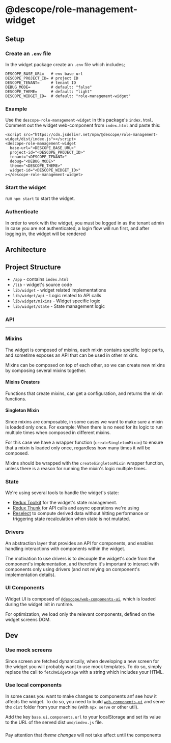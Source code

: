 # @descope/role-management-widget

## Setup

### Create an `.env` file

In the widget package create an `.env` file which includes;

```
DESCOPE_BASE_URL=   # env base url
DESCOPE_PROJECT_ID= # project ID
DESCOPE_TENANT=     # tenant ID
DEBUG_MODE=         # default: "false"
DESCOPE_THEME=      # default: "light"
DESCOPE_WIDGET_ID=  # default: "role-management-widget"
```

### Example

Use the `descope-role-management-widget` in this package's `index.html`. Comment out the widget web-component from `index.html` and paste this:

```
<script src="https://cdn.jsdelivr.net/npm/@descope/role-management-widget/dist/index.js"></script>
<descope-role-management-widget
  base-url="<DESCOPE_BASE_URL>"
  project-id="<DESCOPE_PROJECT_ID>"
  tenant="<DESCOPE_TENANT>"
  debug="<DEBUG_MODE>"
  theme="<DESCOPE_THEME>"
  widget-id="<DESCOPE_WIDGET_ID>"
></descope-role-management-widget>
```

### Start the widget

run `npm start` to start the widget.

### Authenticate

In order to work with the widget, you must be logged in as the tenant admin
In case you are not authenticated, a login flow will run first, and after logging in, the widget will be rendered

## Architecture

## Project Structure

- `/app` - contains `index.html`
- `/lib` - widget's source code
- `lib/widget` - widget related implementations
- `lib/widget/api` - Logic related to API calls
- `lib/widget/mixins` - Widget specific logic
- `lib/widget/state` - State management logic

### API

---

### Mixins

The widget is composed of mixins, each mixin contains specific logic parts, and sometime exposes an API that can be used in other mixins.

Mixins can be composed on top of each other, so we can create new mixins by composing several mixins together.

#### Mixins Creators

Functions that create mixins, can get a configuration, and returns the mixin functions.

#### Singleton Mixin

Since mixins are composable, in some cases we want to make sure a mixin is loaded only once. For example: When there is no need for its logic to run multiple times when composed in different mixins.

For this case we have a wrapper function (`createSingletonMixin`) to ensure that a mixin is loaded only once, regardless how many times it will be composed.

Mixins should be wrapped with the `createSingletonMixin` wrapper function, unless there is a reason for running the mixin's logic multiple times.

### State

We're using several tools to handle the widget's state:

- [Redux Toolkit](https://redux-toolkit.js.org/) for the widget's state management.
- [Redux Thunk](https://github.com/reduxjs/redux-thunk) for API calls and async operations we're using
- [Reselect](https://github.com/reduxjs/reselect) to compute derived data without hitting performance or triggering state recalculation when state is not mutated.

### Drivers

An abstraction layer that provides an API for components, and enables handling interactions with components within the widget.

The motivation to use drivers is to decouple the widget's code from the component's implementation, and therefore it's important to interact with components only using drivers (and not relying on component's implementation details).

### UI Components

Widget UI is composed of [`@descope/web-components-ui`](https://github.com/descope/web-components-ui), which is loaded during the widget init in runtime.

For optimization, we load only the relevant components, defined on the widget screens DOM.

## Dev

### Use mock screens

Since screen are fetched dynamically, when developing a new screen for the widget you will probably want to use mock templates. To do so, simply replace the call to `fetchWidgetPage` with a string which includes your HTML.

### Use local components

In some cases you want to make changes to components anf see how it affects the widget. To do so, you need to build [`web-components-ui`](https://github.com/descope/web-components-ui) and serve the `dist` folder from your machine (with `npx serve` or other util).

Add the key `base.ui.components.url` to your localStorage and set its value to the URL of the served dist `umd/index.js` file.

###

Pay attention that _theme changes_ will not take affect until the components
